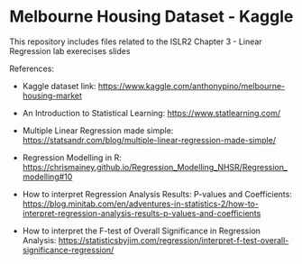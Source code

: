 # Melbourne Housing Dataset - Kaggle

This repository includes files related to the ISLR2 Chapter 3 - Linear Regression lab exerecises slides

References:

- Kaggle dataset link: https://www.kaggle.com/anthonypino/melbourne-housing-market

- An Introduction to Statistical Learning: https://www.statlearning.com/

- Multiple Linear Regression made simple: https://statsandr.com/blog/multiple-linear-regression-made-simple/

- Regression Modelling in R: https://chrismainey.github.io/Regression_Modelling_NHSR/Regression_modelling#10

- How to interpret Regression Analysis Results: P-values and Coefficients: https://blog.minitab.com/en/adventures-in-statistics-2/how-to-interpret-regression-analysis-results-p-values-and-coefficients

- How to interpret the F-test of Overall Significance in Regression Analysis: https://statisticsbyjim.com/regression/interpret-f-test-overall-significance-regression/
